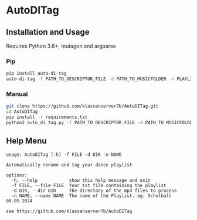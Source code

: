 # AutoDITag
## Installation and Usage

Requires Python 3.6+, mutagen and argparse

### Pip
```sh
pip install auto-di-tag
auto-di-tag -f PATH_TO_DESCRIPTOR_FILE -d PATH_TO_MUSICFOLDER -n PLAYLISTNAME
```

### Manual
```sh
git clone https://github.com/klassenserver7b/AutoDITag.git
cd AutoDITag
pip install -r requirements.txt
python3 auto_di_tag.py -f PATH_TO_DESCRIPTOR_FILE -d PATH_TO_MUSICFOLDER -n PLAYLISTNAME
```

## Help Menu

```
usage: AutoDITag [-h] -f FILE -d DIR -n NAME

Automatically rename and tag your dance playlist

options:
  -h, --help            show this help message and exit
  -f FILE, --file FILE  Your txt file containing the playlist
  -d DIR, --dir DIR     The directory of the mp3 files to process
  -n NAME, --name NAME  The name of the Playlist. eg: Schulball 08.05.2024

see https://github.com/klassenserver7b/AutoDITag
```
